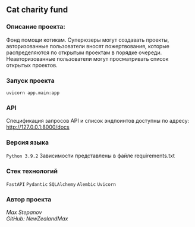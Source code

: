 ## Cat charity fund

### Описание проекта:
Фонд помощи котикам. Суперюзеры могут создавать проекты, авторизованные пользователи вносят пожертвования, которые распределяются по открытым проектам в порядке очереди. Неавторизованные пользователи могут просматривать список открытых проектов.

### Запуск проекта
`uvicorn app.main:app`

### API
Спецификация запросов API и список эндпоинтов доступны по адресу:
http://127.0.0.1:8000/docs

### Версия языка
`Python 3.9.2`
Зависимости представлены в файле requirements.txt

### Стек технологий
`FastAPI` `Pydantic` `SQLAlchemy` `Alembic` `Uvicorn`

### Автор проекта
_Max Stepanov_  
_GitHub: NewZealandMax_
